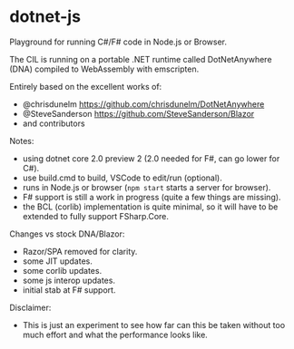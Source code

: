 # dotnet-js

Playground for running C#/F# code in Node.js or Browser.

The CIL is running on a portable .NET runtime called DotNetAnywhere (DNA) compiled to WebAssembly with emscripten.

Entirely based on the excellent works of:
- @chrisdunelm https://github.com/chrisdunelm/DotNetAnywhere
- @SteveSanderson https://github.com/SteveSanderson/Blazor
- and contributors

Notes:
- using dotnet core 2.0 preview 2 (2.0 needed for F#, can go lower for C#).
- use build.cmd to build, VSCode to edit/run (optional).
- runs in Node.js or browser (`npm start` starts a server for browser).
- F# support is still a work in progress (quite a few things are missing).
- the BCL (corlib) implementation is quite minimal, so it will have to be extended to fully support FSharp.Core.

Changes vs stock DNA/Blazor:
- Razor/SPA removed for clarity.
- some JIT updates.
- some corlib updates.
- some js interop updates.
- initial stab at F# support.

Disclaimer:
- This is just an experiment to see how far can this be taken without too much effort and what the performance looks like.
